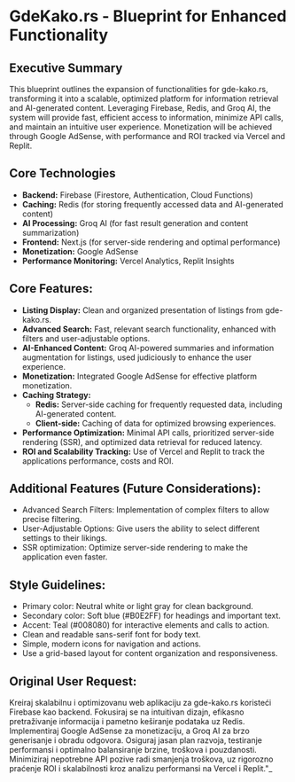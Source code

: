 # **GdeKako.rs - Blueprint for Enhanced Functionality**

## **Executive Summary**

This blueprint outlines the expansion of functionalities for gde-kako.rs, transforming it into a scalable, optimized platform for information retrieval and AI-generated content. Leveraging Firebase, Redis, and Groq AI, the system will provide fast, efficient access to information, minimize API calls, and maintain an intuitive user experience. Monetization will be achieved through Google AdSense, with performance and ROI tracked via Vercel and Replit.

## **Core Technologies**

-   **Backend:** Firebase (Firestore, Authentication, Cloud Functions)
-   **Caching:** Redis (for storing frequently accessed data and AI-generated content)
-   **AI Processing:** Groq AI (for fast result generation and content summarization)
-   **Frontend:** Next.js (for server-side rendering and optimal performance)
-   **Monetization:** Google AdSense
-   **Performance Monitoring:** Vercel Analytics, Replit Insights

## Core Features:

-   **Listing Display:** Clean and organized presentation of listings from gde-kako.rs.
-   **Advanced Search:** Fast, relevant search functionality, enhanced with filters and user-adjustable options.
-   **AI-Enhanced Content:** Groq AI-powered summaries and information augmentation for listings, used judiciously to enhance the user experience.
-   **Monetization:** Integrated Google AdSense for effective platform monetization.
-   **Caching Strategy:**
    -   **Redis:** Server-side caching for frequently requested data, including AI-generated content.
    -   **Client-side:** Caching of data for optimized browsing experiences.
-   **Performance Optimization:** Minimal API calls, prioritized server-side rendering (SSR), and optimized data retrieval for reduced latency.
- **ROI and Scalability Tracking:** Use of Vercel and Replit to track the applications performance, costs and ROI.


## Additional Features (Future Considerations):
- Advanced Search Filters: Implementation of complex filters to allow precise filtering.
- User-Adjustable Options: Give users the ability to select different settings to their likings.
- SSR optimization: Optimize server-side rendering to make the application even faster.

## Style Guidelines:

-   Primary color: Neutral white or light gray for clean background.
- Secondary color: Soft blue (#B0E2FF) for headings and important text.
- Accent: Teal (#008080) for interactive elements and calls to action.
- Clean and readable sans-serif font for body text.
- Simple, modern icons for navigation and actions.
- Use a grid-based layout for content organization and responsiveness.

## Original User Request:
Kreiraj skalabilnu i optimizovanu web aplikaciju za gde-kako.rs koristeći Firebase kao backend. Fokusiraj se na intuitivan dizajn, efikasno pretraživanje informacija i pametno keširanje podataka uz Redis. Implementiraj Google AdSense za monetizaciju, a Groq AI za brzo generisanje i obradu odgovora. Osiguraj jasan plan razvoja, testiranje performansi i optimalno balansiranje brzine, troškova i pouzdanosti. Minimiziraj nepotrebne API pozive radi smanjenja troškova, uz rigorozno praćenje ROI i skalabilnosti kroz analizu performansi na Vercel i Replit."_
  